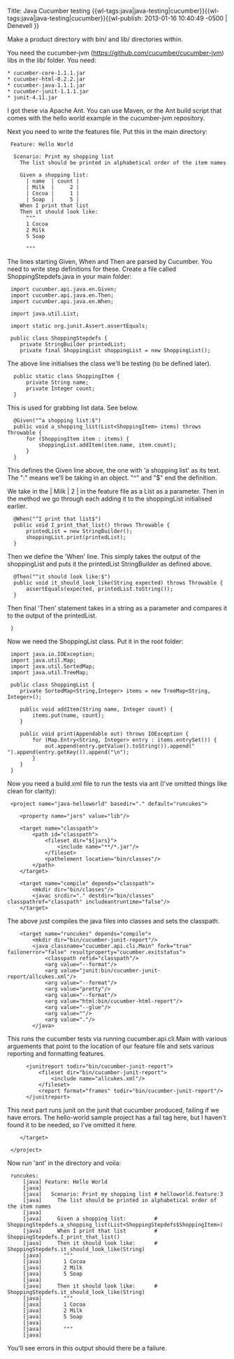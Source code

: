 Title: Java Cucumber testing
{{wl-tags:java|java-testing|cucumber}}{{wl-tags:java|java-testing|cucumber}}{{wl-publish: 2013-01-16 10:40:49 -0500 | Denevell }}

Make a product directory with bin/ and lib/ directories within.

You need the cucumber-jvm (https://github.com/cucumber/cucumber-jvm) libs in the lib/ folder. You need:

    * cucumber-core-1.1.1.jar  
    * cucumber-html-0.2.2.jar  
    * cucumber-java-1.1.1.jar  
    * cucumber-junit-1.1.1.jar  
    * junit-4.11.jar

I got these via Apache Ant. You can use Maven, or the Ant build script that comes with the hello world example in the cucumber-jvm repository.

Next you need to write the features file. Put this in the main directory:

     Feature: Hello World
     
      Scenario: Print my shopping list
        The list should be printed in alphabetical order of the item names
     
        Given a shopping list:
          | name  | count |
          | Milk  |     2 |
          | Cocoa |     1 |
          | Soap  |     5 |
        When I print that list
        Then it should look like:
          """
          1 Cocoa
          2 Milk
          5 Soap
     
          """

The lines starting Given, When and Then are parsed by Cucumber. You need to write step definitions for these. Create a file called ShoppingStepdefs.java in your main folder:

     import cucumber.api.java.en.Given;
     import cucumber.api.java.en.Then;
     import cucumber.api.java.en.When;
     
     import java.util.List;
     
     import static org.junit.Assert.assertEquals;
     
     public class ShoppingStepdefs {
        private StringBuilder printedList; 
        private final ShoppingList shoppingList = new ShoppingList();

The above line initialises the class we'll be testing (to be defined later).

      public static class ShoppingItem {
          private String name;
          private Integer count;
      }

This is used for grabbing list data. See below.

      @Given("^a shopping list:$")
      public void a_shopping_list(List<ShoppingItem> items) throws Throwable {
          for (ShoppingItem item : items) {
              shoppingList.addItem(item.name, item.count);
          }
      }

This defines the Given line above, the one with 'a shopping list' as its text. The ":" means we'll be taking in an object. "^" and "$" end the definition. 

We take in the | Milk  |     2 | in the feature file as a List<ShoppingItem> as a parameter. Then in the method we go through each adding it to the shoppingList initialised earlier.
 
      @When("^I print that list$")
      public void I_print_that_list() throws Throwable {
          printedList = new StringBuilder();
          shoppingList.print(printedList);
      }

Then we define the 'When' line. This simply takes the output of the shoppingList and puts it the printedList StringBuilder as defined above.
 
      @Then("^it should look like:$")
      public void it_should_look_like(String expected) throws Throwable {
          assertEquals(expected, printedList.toString());
      }

Then final 'Then' statement takes in a string as a parameter and compares it to the output of the printedList.
 
     }

Now we need the ShoppingList class. Put it in the root folder:

     import java.io.IOException;
     import java.util.Map;
     import java.util.SortedMap;
     import java.util.TreeMap;
     
     public class ShoppingList {
        private SortedMap<String,Integer> items = new TreeMap<String, Integer>();
     
        public void addItem(String name, Integer count) {
            items.put(name, count);
        }
     
        public void print(Appendable out) throws IOException {
            for (Map.Entry<String, Integer> entry : items.entrySet()) {
                out.append(entry.getValue().toString()).append(" ").append(entry.getKey()).append("\n");
            }
        }
     }

Now you need a build.xml file to run the tests via ant (I've omitted things like clean for clarity):

     <project name="java-helloworld" basedir="." default="runcukes">
     
        <property name="jars" value="lib"/>
     
        <target name="classpath">
            <path id="classpath">
                <fileset dir="${jars}">
                    <include name="**/*.jar"/>
                </fileset>
                <pathelement location="bin/classes"/>
            </path>
        </target>
     
        <target name="compile" depends="classpath">
            <mkdir dir="bin/classes"/>
            <javac srcdir="." destdir="bin/classes" classpathref="classpath" includeantruntime="false"/>
        </target>

The above just compiles the java files into classes and sets the classpath.

        <target name="runcukes" depends="compile">
            <mkdir dir="bin/cucumber-junit-report"/>
            <java classname="cucumber.api.cli.Main" fork="true" failonerror="false" resultproperty="cucumber.exitstatus">
                <classpath refid="classpath"/>
                <arg value="--format"/>
                <arg value="junit:bin/cucumber-junit-report/allcukes.xml"/>
                <arg value="--format"/>
                <arg value="pretty"/>
                <arg value="--format"/>
                <arg value="html:bin/cucumber-html-report"/>
                <arg value="--glue"/>
                <arg value=""/>
                <arg value="."/>
            </java>

This runs the cucumber tests via running cucumber.api.cli.Main with various arguements that point to the location of our feature file and sets various reporting and formatting features.

          <junitreport todir="bin/cucumber-junit-report">
              <fileset dir="bin/cucumber-junit-report">
                  <include name="allcukes.xml"/>
              </fileset>
              <report format="frames" todir="bin/cucumber-junit-report"/>
          </junitreport>

This next part runs junit on the junit that cucumber produced, failing if we have errors. The hello-world sample project has a fail tag here, but I haven't found it to be needed, so I've omitted it here.

        </target>
     
     </project>

Now run 'ant' in the directory and voila:

     runcukes:
         [java] Feature: Hello World
         [java] 
         [java]   Scenario: Print my shopping list # helloworld.feature:3
         [java]     The list should be printed in alphabetical order of the item names
         [java] 
         [java]     Given a shopping list:         # ShoppingStepdefs.a_shopping_list(List<ShoppingStepdefs$ShoppingItem>)
         [java]     When I print that list         # ShoppingStepdefs.I_print_that_list()
         [java]     Then it should look like:      # ShoppingStepdefs.it_should_look_like(String)
         [java]       """
         [java]       1 Cocoa
         [java]       2 Milk
         [java]       5 Soap
         [java] 
         [java]     Then it should look like:      # ShoppingStepdefs.it_should_look_like(String)
         [java]       """
         [java]       1 Cocoa
         [java]       2 Milk
         [java]       5 Soap
         [java] 
         [java]       """
         [java] 

You'll see errors in this output should there be a failure.
